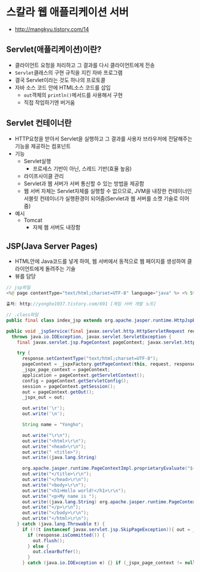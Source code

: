 # 스칼라 웹 애플리케이션 서버

- http://mangkyu.tistory.com/14

## Servlet(애플리케이션)이란?

- 클라이언트 요청을 처리하고 그 결과를 다시 클라이언트에게 전송
- `Servlet`클래스의 구현 규칙을 지킨 자바 프로그램
- 결국 Servlet이라는 것도 하나의 프로토콜
- 자바 소스 코드 안에 HTML소스 코드를 삽입
  - `out`객체의 `println()`메서드를 사용해서 구현
  - 직접 작업하기엔 버거움

## Servlet 컨테이너란

- HTTP요청을 받아서 Servlet을 실행하고 그 결과를 사용자 브라우저에 전달해주는 기능을 제공하는 컴포넌트
- 기능
  - Servlet실행
    - 프로세스 기반이 아닌, 스레드 기반(효율 높음)
  - 라이프사이클 관리
  - Servlet과 웹 서버가 서버 통신할 수 있는 방법을 제공함
  - 웹 서버 자체는 Servlet자체를 실행할 수 없으므로, JVM을 내장한 컨테이너인 서블릿 컨테이너가 실행환경이 되어줌(Servlet과 웹 서버를 소켓 기술로 이어줌)
- 예시
  - Tomcat
    - 자체 웹 서버도 내장함

## JSP(Java Server Pages)

- HTML안에 Java코드를 넣게 하여, 웹 서버에서 동적으로 웹 페이지를 생성하여 클라이언트에게 돌려주는 기술
- 뷰를 담당

```java
// jsp파일
<%@ page contentType="text/html;charset=UTF-8" language="java" %> <% String name = "Yongho"; %> <html> <head> <title>${name}</title> </head> <body> <h1>Hello world!</h1> <p>My name is ${name}</p> </body> </html>

출처: http://yongho1037.tistory.com/691 [게임 서버 개발 노트]
```

```java
// .class파일
public final class index_jsp extends org.apache.jasper.runtime.HttpJspBase implements org.apache.jasper.runtime.JspSourceDependent { ... 생략 ...

public void _jspService(final javax.servlet.http.HttpServletRequest request, final javax.servlet.http.HttpServletResponse response)
  throws java.io.IOException, javax.servlet.ServletException {
    final javax.servlet.jsp.PageContext pageContext; javax.servlet.http.HttpSession session = null; final javax.servlet.ServletContext application; final javax.servlet.ServletConfig config; javax.servlet.jsp.JspWriter out = null; final java.lang.Object page = this; javax.servlet.jsp.JspWriter _jspx_out = null; javax.servlet.jsp.PageContext _jspx_page_context = null;

    try {
      response.setContentType("text/html;charset=UTF-8");
      pageContext = _jspxFactory.getPageContext(this, request, response, null, true, 8192, true);
      _jspx_page_context = pageContext;
      application = pageContext.getServletContext();
      config = pageContext.getServletConfig();
      session = pageContext.getSession();
      out = pageContext.getOut();
      _jspx_out = out;

      out.write('\r');
      out.write('\n');

      String name = "Yongho";

      out.write("\r\n");
      out.write("<html>\r\n");
      out.write("<head>\r\n");
      out.write(" <title>");
      out.write((java.lang.String)

      org.apache.jasper.runtime.PageContextImpl.proprietaryEvaluate("${name}", java.lang.String.class, (javax.servlet.jsp.PageContext)_jspx_page_context, null, false));
      out.write("</title>\r\n");
      out.write("</head>\r\n");
      out.write("<body>\r\n");
      out.write("<h1>Hello world!</h1>\r\n");
      out.write("<p>My name is ");
      out.write((java.lang.String) org.apache.jasper.runtime.PageContextImpl.proprietaryEvaluate("${name}", java.lang.String.class, (javax.servlet.jsp.PageContext)_jspx_page_context, null, false));
      out.write("</p>\r\n");
      out.write("</body>\r\n");
      out.write("</html>\r\n");
    } catch (java.lang.Throwable t) {
      if (!(t instanceof javax.servlet.jsp.SkipPageException)){ out = _jspx_out; if (out != null && out.getBufferSize() != 0) try {
        if (response.isCommitted()) {
          out.flush();
        } else {
          out.clearBuffer();
        }
      } catch (java.io.IOException e) {} if (_jspx_page_context != null) _jspx_page_context.handlePageException(t); else throw new ServletException(t); } } finally { _jspxFactory.releasePageContext(_jspx_page_context); } } }

```
